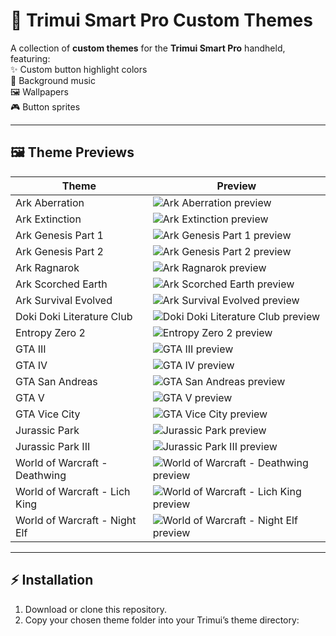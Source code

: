 # 🎨 Trimui Smart Pro Custom Themes  

A collection of **custom themes** for the **Trimui Smart Pro** handheld, featuring:  
✨ Custom button highlight colors  
🎵 Background music  
🖼️ Wallpapers  
🎮 Button sprites  

---

## 🖼️ Theme Previews  

| Theme | Preview |
|---|---|
| Ark Aberration | ![Ark Aberration preview](https://raw.githubusercontent.com/StefanAngelovski/Crossmix-Themes/main/Ark%20Aberration/preview.png?v=2) |
| Ark Extinction | ![Ark Extinction preview](https://raw.githubusercontent.com/StefanAngelovski/Crossmix-Themes/main/Ark%20Extinction/preview.png?v=2) |
| Ark Genesis Part 1 | ![Ark Genesis Part 1 preview](https://raw.githubusercontent.com/StefanAngelovski/Crossmix-Themes/main/Ark%20Genesis%20Part%201/preview.png?v=2) |
| Ark Genesis Part 2 | ![Ark Genesis Part 2 preview](https://raw.githubusercontent.com/StefanAngelovski/Crossmix-Themes/main/Ark%20Genesis%20Part%202/preview.png?v=2) |
| Ark Ragnarok | ![Ark Ragnarok preview](https://raw.githubusercontent.com/StefanAngelovski/Crossmix-Themes/main/Ark%20Ragnarok/preview.png?v=2) |
| Ark Scorched Earth | ![Ark Scorched Earth preview](https://raw.githubusercontent.com/StefanAngelovski/Crossmix-Themes/main/Ark%20Scorched%20Earth/preview.png?v=2) |
| Ark Survival Evolved | ![Ark Survival Evolved preview](https://raw.githubusercontent.com/StefanAngelovski/Crossmix-Themes/main/Ark%20Survival%20Evolved/preview.png?v=2) |
| Doki Doki Literature Club | ![Doki Doki Literature Club preview](https://raw.githubusercontent.com/StefanAngelovski/Crossmix-Themes/main/Doki%20Doki%20Literature%20Club/preview.png?v=2) |
| Entropy Zero 2 | ![Entropy Zero 2 preview](https://raw.githubusercontent.com/StefanAngelovski/Crossmix-Themes/main/Entropy%20Zero%202/preview.png?v=2) |
| GTA III | ![GTA III preview](https://raw.githubusercontent.com/StefanAngelovski/Crossmix-Themes/main/GTA%20III/preview.png?v=2) |
| GTA IV | ![GTA IV preview](https://raw.githubusercontent.com/StefanAngelovski/Crossmix-Themes/main/GTA%20IV/preview.png?v=2) |
| GTA San Andreas | ![GTA San Andreas preview](https://raw.githubusercontent.com/StefanAngelovski/Crossmix-Themes/main/GTA%20San%20Andreas/preview.png?v=2) |
| GTA V | ![GTA V preview](https://raw.githubusercontent.com/StefanAngelovski/Crossmix-Themes/main/GTA%20V/preview.png?v=2) |
| GTA Vice City | ![GTA Vice City preview](https://raw.githubusercontent.com/StefanAngelovski/Crossmix-Themes/main/GTA%20Vice%20City/preview.png?v=2) |
| Jurassic Park | ![Jurassic Park preview](https://raw.githubusercontent.com/StefanAngelovski/Crossmix-Themes/main/Jurassic%20Park/preview.png?v=2) |
| Jurassic Park III | ![Jurassic Park III preview](https://raw.githubusercontent.com/StefanAngelovski/Crossmix-Themes/main/Jurassic%20Park%20III/preview.png?v=2) |
| World of Warcraft - Deathwing | ![World of Warcraft - Deathwing preview](https://raw.githubusercontent.com/StefanAngelovski/Crossmix-Themes/main/World%20of%20Warcraft%20-%20Deathwing/preview.png?v=2) |
| World of Warcraft - Lich King | ![World of Warcraft - Lich King preview](https://raw.githubusercontent.com/StefanAngelovski/Crossmix-Themes/main/World%20of%20Warcraft%20-%20Lich%20King/preview.png?v=2) |
| World of Warcraft - Night Elf | ![World of Warcraft - Night Elf preview](https://raw.githubusercontent.com/StefanAngelovski/Crossmix-Themes/main/World%20of%20Warcraft%20-%20Night%20Elf/preview.png?v=2) |


---

## ⚡ Installation  

1. Download or clone this repository.  
2. Copy your chosen theme folder into your Trimui’s theme directory:  


